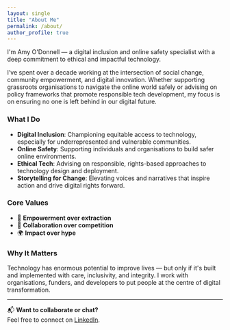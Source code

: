 ```yaml
---
layout: single
title: "About Me"
permalink: /about/
author_profile: true
---
```


I'm Amy O'Donnell — a digital inclusion and online safety specialist with a deep commitment to ethical and impactful technology.

I’ve spent over a decade working at the intersection of social change, community empowerment, and digital innovation. Whether supporting grassroots organisations to navigate the online world safely or advising on policy frameworks that promote responsible tech development, my focus is on ensuring no one is left behind in our digital future.

### What I Do

- **Digital Inclusion**: Championing equitable access to technology, especially for underrepresented and vulnerable communities.
- **Online Safety**: Supporting individuals and organisations to build safer online environments.
- **Ethical Tech**: Advising on responsible, rights-based approaches to technology design and deployment.
- **Storytelling for Change**: Elevating voices and narratives that inspire action and drive digital rights forward.

### Core Values

- 🌱 **Empowerment over extraction**  
- 🤝 **Collaboration over competition**  
- 🌍 **Impact over hype**

### Why It Matters

Technology has enormous potential to improve lives — but only if it's built and implemented with care, inclusivity, and integrity. I work with organisations, funders, and developers to put people at the centre of digital transformation.

---

📬 **Want to collaborate or chat?**  
Feel free to connect on [LinkedIn](https://linkedin.com/in/amy-o-donnell-17751518).
